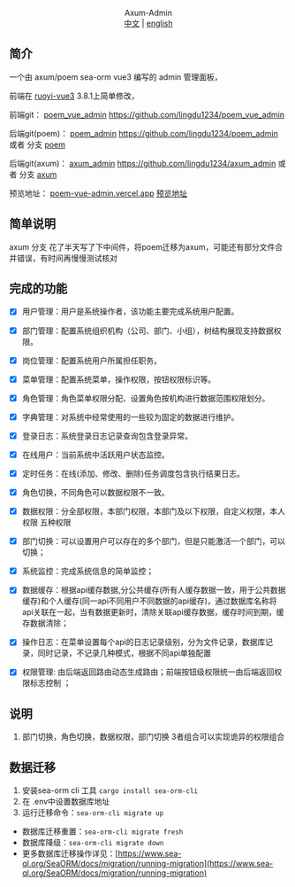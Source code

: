 <p align="center">
  <span size="30">Axum-Admin</span>
  <br>
   <a href="./README.md"><span>中文</span></a>   |    <a href="./README_EN.md"><span>english</span></a>
</p>

## 简介

一个由 axum/poem sea-orm vue3 编写的 admin 管理面板，

前端在  [ruoyi-vue3](https://github.com/yangzongzhuan/RuoYi-Vue3) 3.8.1上简单修改，

前端git：  [poem_vue_admin](https://github.com/lingdu1234/poem_vue_admin)   <https://github.com/lingdu1234/poem_vue_admin>

后端git(poem)：  [poem_admin](https://github.com/lingdu1234/poem_admin)   <https://github.com/lingdu1234/poem_admin>
               或者 分支 [poem](https://github.com/lingdu1234/poem_admin/tree/poem)

后端git(axum)：  [axum_admin](https://github.com/lingdu1234/axum_admin)   <https://github.com/lingdu1234/axum_admin>
或者 分支 [axum](https://github.com/lingdu1234/poem_admin/tree/axum)


预览地址：
[poem-vue-admin.vercel.app](https://poem-vue-admin.vercel.app/)
[预览地址](https://poem.iu314.top/)

##  简单说明

axum 分支 花了半天写了下中间件，将poem迁移为axum，可能还有部分文件合并错误，有时间再慢慢测试核对

## 完成的功能

- [x] 用户管理：用户是系统操作者，该功能主要完成系统用户配置。

- [x] 部门管理：配置系统组织机构（公司、部门、小组），树结构展现支持数据权限。

- [x] 岗位管理：配置系统用户所属担任职务。

- [x] 菜单管理：配置系统菜单，操作权限，按钮权限标识等。

- [x] 角色管理：角色菜单权限分配、设置角色按机构进行数据范围权限划分。

- [x] 字典管理：对系统中经常使用的一些较为固定的数据进行维护。

- [x] 登录日志：系统登录日志记录查询包含登录异常。

- [x] 在线用户：当前系统中活跃用户状态监控。

- [x] 定时任务：在线(添加、修改、删除)任务调度包含执行结果日志。

- [x] 角色切换，不同角色可以数据权限不一致。

- [x] 数据权限：分全部权限，本部门权限，本部门及以下权限，自定义权限，本人权限 五种权限

- [x] 部门切换：可以设置用户可以存在的多个部门，但是只能激活一个部门，可以切换；

- [x] 系统监控：完成系统信息的简单监控；

- [x] 数据缓存：根据api缓存数据,分公共缓存(所有人缓存数据一致，用于公共数据缓存)和个人缓存(同一api不同用户不同数据的api缓存)，通过数据库名称将api关联在一起，当有数据更新时，清除关联api缓存数据，缓存时间到期，缓存数据清除；

- [x] 操作日志：在菜单设置每个api的日志记录级别，分为文件记录，数据库记录，同时记录，不记录几种模式，根据不同api单独配置

- [x] 权限管理: 由后端返回路由动态生成路由；前端按钮级权限统一由后端返回权限标志控制
；

## 说明

1. 部门切换，角色切换，数据权限，部门切换 3者组合可以实现诡异的权限组合


## 数据迁移
1. 安装sea-orm cli 工具 `cargo install sea-orm-cli`
2. 在 .env中设置数据库地址
3. 运行迁移命令：`sea-orm-cli migrate up`

* 数据库迁移重置：`sea-orm-cli migrate fresh`
* 数据库降级：`sea-orm-cli migrate down`
* 更多数据库迁移操作详见：[https://www.sea-ql.org/SeaORM/docs/migration/running-migration](https://www.sea-ql.org/SeaORM/docs/migration/running-migration)
